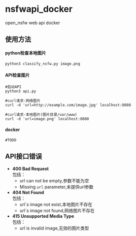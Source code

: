# nsfwapi_docker
open_nsfw web api docker


## 使用方法

#### python检查本地图片
```shell
python3 classify_nsfw.py image.png
```

#### API检查图片
```shell
#启动API
python3 api.py

#curl请求-网络图片
curl -d 'url=http://example.com/image.jpg' localhost:8080

#curl请求-本地图片(图片目录/var/www)
curl -d 'url=image.png' localhost:8080
```

#### docker
```shell
#TODO
```


## API接口错误  
- **400 Bad Request**  
包括：  
    - url can not be empty,参数不能为空
    - Missing `url` parameter,未提供url参数
- **404 Not Found**  
包括：  
    - url`s image not exist,本地图片不存在
    - url`s image not found,网络图片不存在
- **415 Unsupported Media Type**  
包括：  
    - url is invalid image,无效的图片类型